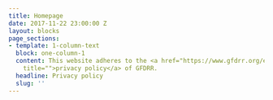 ```yaml
---
title: Homepage
date: 2017-11-22 23:00:00 Z
layout: blocks
page_sections:
- template: 1-column-text
  block: one-column-1
  content: This website adheres to the <a href="https://www.gfdrr.org/en/privacy-policy"
    title="">privacy policy</a> of GFDRR.
  headline: Privacy policy
  slug: ''
---
```


